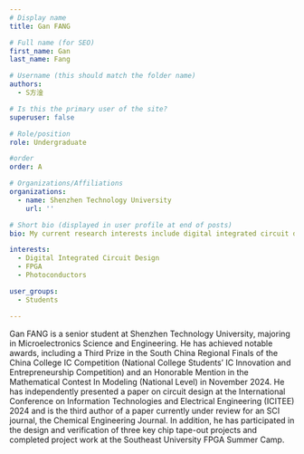 ```yaml
---
# Display name
title: Gan FANG

# Full name (for SEO)
first_name: Gan
last_name: Fang

# Username (this should match the folder name)
authors:
  - S方淦

# Is this the primary user of the site?
superuser: false

# Role/position
role: Undergraduate

#order
order: A

# Organizations/Affiliations
organizations:
  - name: Shenzhen Technology University
    url: ''

# Short bio (displayed in user profile at end of posts) 
bio: My current research interests include digital integrated circuit design and embedded systems.

interests: 
  - Digital Integrated Circuit Design
  - FPGA
  - Photoconductors

user_groups:
  - Students

---
```


Gan FANG is a senior student at Shenzhen Technology University, majoring in Microelectronics Science and Engineering. He has achieved notable awards, including a Third Prize in the South China Regional Finals of the China College IC Competition (National College Students’ IC Innovation and Entrepreneurship Competition) and an Honorable Mention in the Mathematical Contest In Modeling (National Level) in November 2024. He has independently presented a paper on circuit design at the International Conference on Information Technologies and Electrical Engineering (ICITEE) 2024 and is the third author of a paper currently under review for an SCI journal, the Chemical Engineering Journal. In addition, he has participated in the design and verification of three key chip tape-out projects and completed project work at the Southeast University FPGA Summer Camp. 
